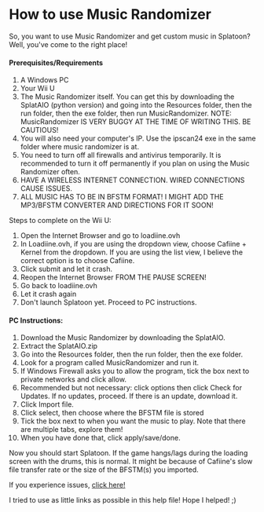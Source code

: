 # How to use Music Randomizer

So, you want to use Music Randomizer and get custom music in Splatoon? Well, you've come to the right place!

#### Prerequisites/Requirements
1. A Windows PC
2. Your Wii U
3. The Music Randomizer itself. You can get this by downloading the SplatAIO (python version) and going into the Resources folder, then
the run folder, then the exe folder, then run MusicRandomizer. NOTE: MusicRandomizer IS VERY BUGGY AT THE TIME OF WRITING THIS. BE CAUTIOUS!
4. You will also need your computer's IP. Use the ipscan24 exe in the same folder where music randomizer is at.
5. You need to turn off all firewalls and antivirus temporarily. It is recommended to turn it off permanently if you plan on using the
Music Randomizer often.
6. HAVE A WIRELESS INTERNET CONNECTION. WIRED CONNECTIONS CAUSE ISSUES.
7. ALL MUSIC HAS TO BE IN BFSTM FORMAT! I MIGHT ADD THE MP3/BFSTM CONVERTER AND DIRECTIONS FOR IT SOON!

$$$$ Steps to complete on the Wii U:
1. Open the Internet Browser and go to loadiine.ovh
2. In Loadiine.ovh, if you are using the dropdown view, choose Cafiine + Kernel from the dropdown. If you are using the list view, I
believe the correct option is to choose Cafiine.
3. Click submit and let it crash.
4. Reopen the Internet Browser FROM THE PAUSE SCREEN!
5. Go back to loadiine.ovh
6. Let it crash again
7. Don't launch Splatoon yet. Proceed to PC instructions.

#### PC Instructions:
1. Download the Music Randomizer by downloading the SplatAIO.
2. Extract the SplatAIO.zip
3. Go into the Resources folder, then the run folder, then the exe folder.
4. Look for a program called MusicRandomizer and run it.
5. If Windows Firewall asks you to allow the program, tick the box next to private networks and click allow.
6. Recommended but not necessary: click options then click Check for Updates. If no updates, proceed. If there is an update, download it.
7. Click Import file.
8. Click select, then choose where the BFSTM file is stored
9. Tick the box next to when you want the music to play. Note that there are multiple tabs, explore them!
10. When you have done that, click apply/save/done.

Now you should start Splatoon. If the game hangs/lags during the loading screen with the drums, this is normal. It might be because of
Cafiine's slow file transfer rate or the size of the BFSTM(s) you imported.

If you experience issues, [click here!](https://github.com/MCMiners9/Splat-AIO/issues)

I tried to use as little links as possible in this help file! Hope I helped! ;)
